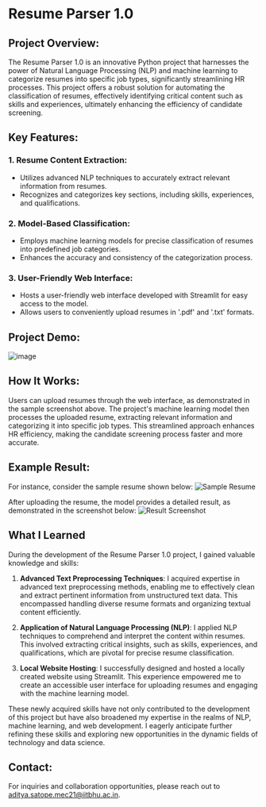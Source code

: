 # Resume Parser 1.0

## Project Overview:
The Resume Parser 1.0 is an innovative Python project that harnesses the power of Natural Language Processing (NLP) and machine learning to categorize resumes into specific job types, significantly streamlining HR processes. This project offers a robust solution for automating the classification of resumes, effectively identifying critical content such as skills and experiences, ultimately enhancing the efficiency of candidate screening.

## Key Features:

### 1. Resume Content Extraction:
- Utilizes advanced NLP techniques to accurately extract relevant information from resumes.
- Recognizes and categorizes key sections, including skills, experiences, and qualifications.

### 2. Model-Based Classification:
- Employs machine learning models for precise classification of resumes into predefined job categories.
- Enhances the accuracy and consistency of the categorization process.

### 3. User-Friendly Web Interface:
- Hosts a user-friendly web interface developed with Streamlit for easy access to the model.
- Allows users to conveniently upload resumes in '.pdf' and '.txt' formats.

## Project Demo:
![image](https://github.com/aditya-satope/Resume_parser/assets/103871024/b5bfa32f-c428-453a-bf34-7d0459d28cd7)


## How It Works:
Users can upload resumes through the web interface, as demonstrated in the sample screenshot above. The project's machine learning model then processes the uploaded resume, extracting relevant information and categorizing it into specific job types. This streamlined approach enhances HR efficiency, making the candidate screening process faster and more accurate.

## Example Result:
For instance, consider the sample resume shown below:
![Sample Resume](https://github.com/aditya-satope/Resume_parser/assets/103871024/97fecc5e-1d27-4009-a5d4-f226fb363d39)

After uploading the resume, the model provides a detailed result, as demonstrated in the screenshot below:
![Result Screenshot](https://github.com/aditya-satope/Resume_parser/assets/103871024/96271673-948f-4395-98b5-11f5dbe406a4)

## What I Learned

During the development of the Resume Parser 1.0 project, I gained valuable knowledge and skills:

1. **Advanced Text Preprocessing Techniques**: I acquired expertise in advanced text preprocessing methods, enabling me to effectively clean and extract pertinent information from unstructured text data. This encompassed handling diverse resume formats and organizing textual content efficiently.

2. **Application of Natural Language Processing (NLP)**: I applied NLP techniques to comprehend and interpret the content within resumes. This involved extracting critical insights, such as skills, experiences, and qualifications, which are pivotal for precise resume classification.

3. **Local Website Hosting**: I successfully designed and hosted a locally created website using Streamlit. This experience empowered me to create an accessible user interface for uploading resumes and engaging with the machine learning model.

These newly acquired skills have not only contributed to the development of this project but have also broadened my expertise in the realms of NLP, machine learning, and web development. I eagerly anticipate further refining these skills and exploring new opportunities in the dynamic fields of technology and data science.

## Contact:
For inquiries and collaboration opportunities, please reach out to aditya.satope.mec21@iitbhu.ac.in.
